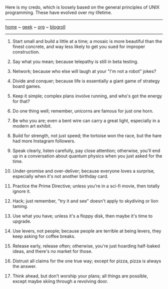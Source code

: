 Here is my credo, which is loosely based on the general principles of UNIX programming.  These have evolved over my lifetime.

-----
[home](README.md) ~ [geek](geekcode.md) ~ [org](orgmode.md) ~ [blogroll](blogroll.md)

-----

1. Start small and build a little at a time; a mosaic is more beautiful than the finest concrete, and way less likely to get you sued for improper construction.

2. Say what you mean; because telepathy is still in beta testing.

3. Network; because who else will laugh at your "I'm not a robot" jokes?

4. Divide and conquer; because life is essentially a giant game of strategy board games.

5. Keep it simple; complex plans involve running, and who's got the energy for that?

6. Do one thing well; remember, unicorns are famous for just one horn.

7. Be who you are; even a bent wire can carry a great light, especially in a modern art exhibit.

8. Build for strength, not just speed; the tortoise won the race, but the hare had more Instagram followers.

9. Speak clearly, listen carefully, pay close attention; otherwise, you'll end up in a conversation about quantum physics when you just asked for the time.

10. Under-promise and over-deliver; because everyone loves a surprise, especially when it's not another birthday card.

11. Practice the Prime Directive; unless you're in a sci-fi movie, then totally ignore it.

12. Hack; just remember, "try it and see" doesn't apply to skydiving or lion taming.

13. Use what you have; unless it's a floppy disk, then maybe it's time to upgrade.

14. Use levers, not people; because people are terrible at being levers, they keep asking for coffee breaks.

15. Release early, release often; otherwise, you're just hoarding half-baked ideas, and there's no market for those.

16. Distrust all claims for the one true way; except for pizza, pizza is always the answer.

17. Think ahead, but don’t worship your plans; all things are possible, except maybe skiing through a revolving door.

